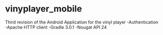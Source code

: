 # vinyplayer_mobile

Third revision of the Android Application for the vinyl player
-Authentication
	-Apache HTTP client
	-Gradle 3.0.1
	-Nougat API 24
	
